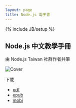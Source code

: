 ```yaml
---
layout: page
title: Node.js 電子書
---
```


{% include JB/setup %}

## Node.js 中文教學手冊

由 Node.js Taiwan 社群作者共筆

![Cover](https://github.com/nodejs-tw/nodejs-wiki-book/raw/master/_static/cover_thumb.png)

下載

* [pdf](http://contpub.org/download/nodejs-wiki-book.pdf)
* [epub](http://contpub.org/download/nodejs-wiki-book.epub)
* [mobi](http://contpub.org/download/nodejs-wiki-book.mobi)

